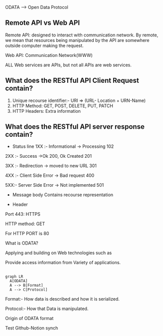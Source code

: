 



ODATA —> Open Data Protocol 







## Remote API vs Web API

Remote API: designed to interact with communication network. By remote, we mean that resources being manipulated by the API are somewhere outside computer making the request.



Web API: Communication Network(WWW)

ALL Web services are APIs, but not all APIs are web services.

## What does the RESTful API Client Request contain?

1. Unique recourse identifier:- URI ⇒ (URL- Location + URN-Name)
2. HTTP Method: GET, POST, DELETE, PUT, PATCH
3. HTTP Headers: Extra information


## What does the RESTful API server response contain?



- Status  line 
1XX :- Informational → Processing 102

2XX :- Success →Ok 200, Ok Created 201

3XX :- Redirection → moved to new URL 301

4XX :- Client Side Error → Bad request 400

5XX:- Server Side Error → Not implemented 501



- Message body
Contains recourse representation

-  Header




Port 443: HTTPS

HTTP method: GET







For HTTP PORT is 80



What is ODATA?

Applying and building on Web technologies such as



Provide access information from Variety of applications.



## 

```mermaid
graph LR
  A[ODATA]
  A --> B[Format]
  A --> C[Protocol]
```

Format:- How data is described and how it is serialized.

Protocol:- How that Data is manipulated.



Origin of ODATA format





Test Github-Notion synch



